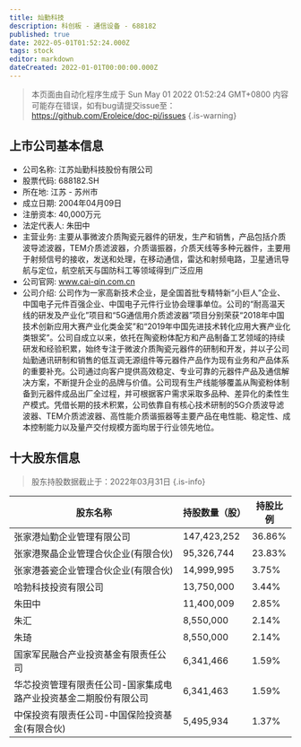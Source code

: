 ```yaml
---
title: 灿勤科技
description: 科创板 - 通信设备 - 688182
published: true
date: 2022-05-01T01:52:24.000Z
tags: stock
editor: markdown
dateCreated: 2022-01-01T00:00:00.000Z
---
```


> 本页面由自动化程序生成于 Sun May 01 2022 01:52:24 GMT+0800
> 内容可能存在错误，如有bug请提交issue至：https://github.com/Eroleice/doc-pi/issues
{.is-warning}

## 上市公司基本信息
- 公司名称: 江苏灿勤科技股份有限公司
- 股票代码: 688182.SH
- 所在地: 江苏 - 苏州市
- 成立日期: 2004年04月09日
- 注册资本: 40,000万元
- 法定代表人: 朱田中
- 主营业务: 主要从事微波介质陶瓷元器件的研发，生产和销售，产品包括介质波导滤波器，TEM介质滤波器，介质谐振器，介质天线等多种元器件，主要用于射频信号的接收，发送和处理，在移动通信，雷达和射频电路，卫星通讯导航与定位，航空航天与国防科工等领域得到广泛应用
- 公司官网: www.cai-qin.com.cn
- 公司介绍: 公司作为一家高新技术企业，是全国首批专精特新“小巨人”企业、中国电子元件百强企业、中国电子元件行业协会理事单位。公司的“耐高温天线的研发及产业化”项目和“5G通信用介质滤波器”项目分别荣获“2018年中国技术创新应用大赛产业化类金奖”和“2019年中国先进技术转化应用大赛产业化类银奖”。公司自成立以来，依托在陶瓷粉体配方和产品制备工艺领域的持续研发和经验积累，始终专注于微波介质陶瓷元器件的研制和开发，并以子公司灿勤通讯研制和销售的低互调无源组件等元器件产品作为现有业务和产品体系的重要补充。公司通过向客户提供高效稳定、专业可靠的元器件产品及通信解决方案，不断提升企业的品牌与价值。公司现有生产线能够覆盖从陶瓷粉体制备到元器件成品出厂全过程，并可根据客户需求采取多品种、差异化的柔性生产模式。凭借长期的技术积累，公司依靠自有核心技术研制的5G介质波导滤波器、TEM介质滤波器、高性能介质谐振器等主要产品在电性能、稳定性、成本控制能力以及量产交付规模方面均居于行业领先地位。


## 十大股东信息
> 股东持股数据截止于：2022年03月31日
{.is-info}

| 股东名称 | 持股数量（股） | 持股比例 |
| --- | --- | --- |
| 张家港灿勤企业管理有限公司 | 147,423,252 | 36.86% |
| 张家港聚晶企业管理合伙企业(有限合伙) | 95,326,744 | 23.83% |
| 张家港荟瓷企业管理合伙企业(有限合伙) | 14,999,995 | 3.75% |
| 哈勃科技投资有限公司 | 13,750,000 | 3.44% |
| 朱田中 | 11,400,009 | 2.85% |
| 朱汇 | 8,550,000 | 2.14% |
| 朱琦 | 8,550,000 | 2.14% |
| 国家军民融合产业投资基金有限责任公司 | 6,341,466 | 1.59% |
| 华芯投资管理有限责任公司-国家集成电路产业投资基金二期股份有限公司 | 6,341,463 | 1.59% |
| 中保投资有限责任公司-中国保险投资基金(有限合伙) | 5,495,934 | 1.37% |




